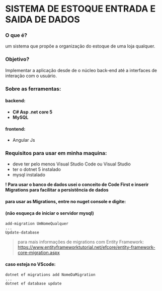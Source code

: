 # SISTEMA DE ESTOQUE ENTRADA E SAIDA DE DADOS
### O que é?
um sistema que propõe a organização do estoque de uma loja qualquer.
### Objetivo?
Implementar a aplicação desde de o núcleo back-end até a interfaces de interação com o usuário.
### Sobre as ferramentas:

 #### **backend**:
 - **C# Asp .net core 5**
 - **MySQL**
 #### frontend:
 - Angular Js

### Requisitos para usar em minha maquina:
* deve ter pelo menos Visual Studio Code ou Visual Studio
* ter o dotnet 5 instalado
* mysql instalado

**! Para usar o banco de dados usei o conceito de Code First e inserir Migrations para facilitar a persistência de dados**
#### para usar as Migrations, entre no nuget console e digite:
#### (não esqueça de iniciar o servidor mysql)

    add-migration UmNomeQualquer
    ...
    Update-database
 

> para mais informações de migrations com Entity Framework:
> https://www.entityframeworktutorial.net/efcore/entity-framework-core-migration.aspx

#### caso esteja no VScode:
    
    dotnet ef migrations add NomeDaMigration
    ...
    dotnet ef database update
